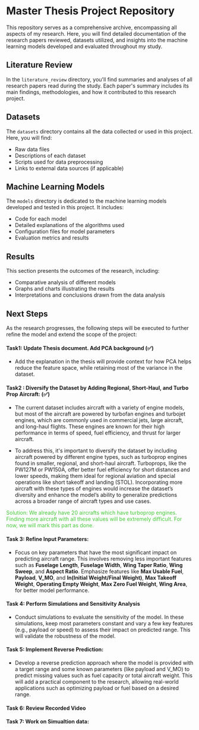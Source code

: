 # Master Thesis Project Repository

This repository serves as a comprehensive archive, encompassing all aspects of my research. Here, you will find detailed documentation of the research papers reviewed, datasets utilized, and insights into the machine learning models developed and evaluated throughout my study.


## Literature Review

In the `literature_review` directory, you'll find summaries and analyses of all research papers read during the study. Each paper's summary includes its main findings, methodologies, and how it contributed to this research project.

## Datasets

The `datasets` directory contains all the data collected or used in this project. Here, you will find:

- Raw data files
- Descriptions of each dataset
- Scripts used for data preprocessing
- Links to external data sources (if applicable)

## Machine Learning Models

The `models` directory is dedicated to the machine learning models developed and tested in this project. It includes:

- Code for each model
- Detailed explanations of the algorithms used
- Configuration files for model parameters
- Evaluation metrics and results

## Results

This section presents the outcomes of the research, including:

- Comparative analysis of different models
- Graphs and charts illustrating the results
- Interpretations and conclusions drawn from the data analysis


## Next Steps
As the research progresses, the following steps will be executed to further refine the model and extend the scope of the project:

#### Task1: Update Thesis document. Add PCA background (✅)
- Add the explanation in the thesis will provide context for how PCA helps reduce the feature space, while retaining most of the variance in the dataset.  


#### Task2 : Diversify the Dataset by Adding Regional, Short-Haul, and Turbo Prop Aircraft: (✅)
- The current dataset includes aircraft with a variety of engine models, but most of the aircraft are powered by turbofan engines and turbojet engines, which are commonly used in commercial jets, large aircraft, and long-haul flights. These engines are known for their high performance in terms of speed, fuel efficiency, and thrust for larger aircraft.

- To address this, it's important to diversify the dataset by including aircraft powered by different engine types, such as turboprop engines found in smaller, regional, and short-haul aircraft. Turboprops, like the PW127M or PW150A, offer better fuel efficiency for short distances and lower speeds, making them ideal for regional aviation and special operations like short takeoff and landing (STOL). Incorporating more aircraft with these types of engines would increase the dataset’s diversity and enhance the model’s ability to generalize predictions across a broader range of aircraft types and use cases.


<p style="color: #44C837;">
Solution: We already have 20 aircrafts which have turboprop engines. Finding more aircraft with all these values will be extremely difficult. For now, we will mark this part as done.
</p>


#### Task 3: Refine Input Parameters:

- Focus on key parameters that have the most significant impact on predicting aircraft range. This involves removing less important features such as **Fuselage** **Length**, **Fuselage Width**, **Wing Taper Ratio**, **Wing Sweep**, and **Aspect Ratio**.
Emphasize features like **Max Usable Fuel**, **Payload**, **V_MO**, and **ln(Initial Weight/Final Weight)**, **Max Takeoff Weight**, **Operating Empty Weight**, **Max Zero Fuel Weight**, **Wing Area**, for better model performance.


#### Task 4: Perform Simulations and Sensitivity Analysis
- Conduct simulations to evaluate the sensitivity of the model. In these simulations, keep most parameters constant and vary a few key features (e.g., payload or speed) to assess their impact on predicted range. This will validate the robustness of the model.


#### Task 5:  Implement Reverse Prediction:

- Develop a reverse prediction approach where the model is provided with a target range and some known parameters (like payload and V_MO) to predict missing values such as fuel capacity or total aircraft weight.
This will add a practical component to the research, allowing real-world applications such as optimizing payload or fuel based on a desired range.


#### Task 6: Review Recorded Video


#### Task 7: Work on Simualtion data: